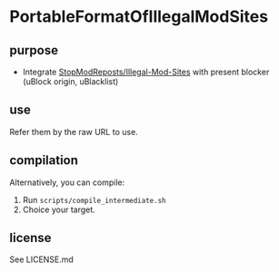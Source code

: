 # PortableFormatOfIllegalModSites

## purpose
* Integrate [StopModReposts/Illegal-Mod-Sites](https://github.com/StopModReposts/Illegal-Mod-Sites) with present blocker (uBlock origin, uBlacklist)

## use

Refer them by the raw URL to use.

## compilation

Alternatively, you can compile:

1. Run `scripts/compile_intermediate.sh`
2. Choice your target.

## license

See LICENSE.md
